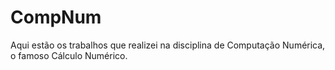 # CompNum

Aqui estão os trabalhos que realizei na disciplina de Computação Numérica, o famoso Cálculo Numérico.
